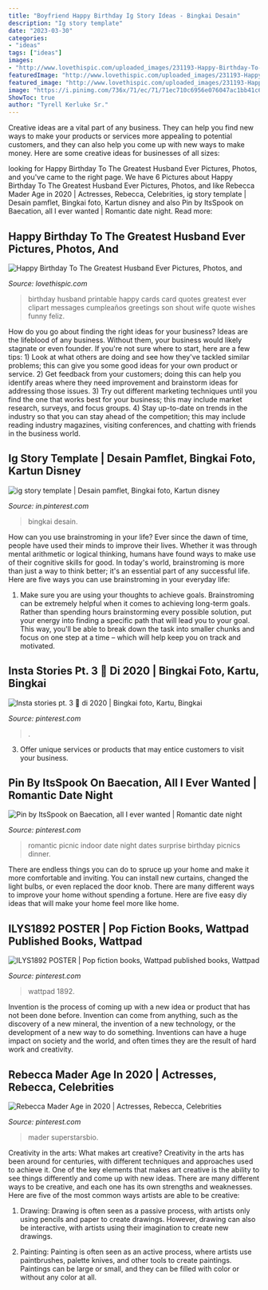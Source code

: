 ```yaml
---
title: "Boyfriend Happy Birthday Ig Story Ideas - Bingkai Desain"
description: "Ig story template"
date: "2023-03-30"
categories:
- "ideas"
tags: ["ideas"]
images:
- "http://www.lovethispic.com/uploaded_images/231193-Happy-Birthday-To-The-Greatest-Husband-Ever.jpg"
featuredImage: "http://www.lovethispic.com/uploaded_images/231193-Happy-Birthday-To-The-Greatest-Husband-Ever.jpg"
featured_image: "http://www.lovethispic.com/uploaded_images/231193-Happy-Birthday-To-The-Greatest-Husband-Ever.jpg"
image: "https://i.pinimg.com/736x/71/ec/71/71ec710c6956e076047ac1bb41c64325.jpg"
ShowToc: true
author: "Tyrell Kerluke Sr."
---
```



Creative ideas are a vital part of any business. They can help you find new ways to make your products or services more appealing to potential customers, and they can also help you come up with new ways to make money. Here are some creative ideas for businesses of all sizes: 

	

		
looking for Happy Birthday To The Greatest Husband Ever Pictures, Photos, and you've came to the right page. We have 6 Pictures about Happy Birthday To The Greatest Husband Ever Pictures, Photos, and like Rebecca Mader Age in 2020 | Actresses, Rebecca, Celebrities, ig story template | Desain pamflet, Bingkai foto, Kartun disney and also Pin by ItsSpook on Baecation, all I ever wanted | Romantic date night. Read more:
		
    
## Happy Birthday To The Greatest Husband Ever Pictures, Photos, And

<img loading=lazy src="http://www.lovethispic.com/uploaded_images/231193-Happy-Birthday-To-The-Greatest-Husband-Ever.jpg" onerror="this.onerror=null;this.src='https://tse1.mm.bing.net/th?id=OIP.0nTL9GTvssVMXWy97tRc3QHaK0&amp;pid=15.1';" alt="Happy Birthday To The Greatest Husband Ever Pictures, Photos, and">

_Source: lovethispic.com_

>birthday husband printable happy cards card quotes greatest ever clipart messages cumpleaños greetings son shout wife quote wishes funny feliz. 

	

How do you go about finding the right ideas for your business?
Ideas are the lifeblood of any business. Without them, your business would likely stagnate or even founder. If you're not sure where to start, here are a few tips: 1) Look at what others are doing and see how they've tackled similar problems; this can give you some good ideas for your own product or service. 2) Get feedback from your customers; doing this can help you identify areas where they need improvement and brainstorm ideas for addressing those issues. 3) Try out different marketing techniques until you find the one that works best for your business; this may include market research, surveys, and focus groups. 4) Stay up-to-date on trends in the industry so that you can stay ahead of the competition; this may include reading industry magazines, visiting conferences, and chatting with friends in the business world.

    
## Ig Story Template | Desain Pamflet, Bingkai Foto, Kartun Disney

<img loading=lazy src="https://i.pinimg.com/736x/d9/fc/b0/d9fcb0916f0f4325cacd37ba25a7c2ce.jpg" onerror="this.onerror=null;this.src='https://tse2.mm.bing.net/th?id=OIP._XJX0-byX314jKn7B_WS4wHaNK&amp;pid=15.1';" alt="ig story template | Desain pamflet, Bingkai foto, Kartun disney">

_Source: in.pinterest.com_

>bingkai desain. 

	

How can you use brainstroming in your life?
Ever since the dawn of time, people have used their minds to improve their lives. Whether it was through mental arithmetic or logical thinking, humans have found ways to make use of their cognitive skills for good. In today's world, brainstroming is more than just a way to think better; it's an essential part of any successful life. Here are five ways you can use brainstroming in your everyday life: 
1) Make sure you are using your thoughts to achieve goals. Brainstroming can be extremely helpful when it comes to achieving long-term goals. Rather than spending hours brainstorming every possible solution, put your energy into finding a specific path that will lead you to your goal. This way, you'll be able to break down the task into smaller chunks and focus on one step at a time – which will help keep you on track and motivated.

    
## Insta Stories Pt. 3 🤍 Di 2020 | Bingkai Foto, Kartu, Bingkai

<img loading=lazy src="https://i.pinimg.com/originals/fb/77/6b/fb776b61b02d4a0386600ab1221e5e75.jpg" onerror="this.onerror=null;this.src='https://tse2.mm.bing.net/th?id=OIP.c1hkcFqqS3KwcrkoZf6WfwHaO1&amp;pid=15.1';" alt="Insta stories pt. 3 🤍 di 2020 | Bingkai foto, Kartu, Bingkai">

_Source: pinterest.com_

>. 

	

3. Offer unique services or products that may entice customers to visit your business.

    
## Pin By ItsSpook On Baecation, All I Ever Wanted | Romantic Date Night

<img loading=lazy src="https://i.pinimg.com/originals/dc/a3/70/dca370693171595c31c511ed6e319dd1.jpg" onerror="this.onerror=null;this.src='https://tse1.mm.bing.net/th?id=OIP.Jf1R-bIROun2CJaxlxWmzgHaGZ&amp;pid=15.1';" alt="Pin by ItsSpook on Baecation, all I ever wanted | Romantic date night">

_Source: pinterest.com_

>romantic picnic indoor date night dates surprise birthday picnics dinner. 

	

There are endless things you can do to spruce up your home and make it more comfortable and inviting. You can install new curtains, changed the light bulbs, or even replaced the door knob. There are many different ways to improve your home without spending a fortune. Here are five easy diy ideas that will make your home feel more like home.

    
## ILYS1892 POSTER | Pop Fiction Books, Wattpad Published Books, Wattpad

<img loading=lazy src="https://i.pinimg.com/736x/71/ec/71/71ec710c6956e076047ac1bb41c64325.jpg" onerror="this.onerror=null;this.src='https://tse4.mm.bing.net/th?id=OIP.MJ7YdS8-5unYXlPdYdH7ZwHaLZ&amp;pid=15.1';" alt="ILYS1892 POSTER | Pop fiction books, Wattpad published books, Wattpad">

_Source: pinterest.com_

>wattpad 1892. 

	

Invention is the process of coming up with a new idea or product that has not been done before. Invention can come from anything, such as the discovery of a new mineral, the invention of a new technology, or the development of a new way to do something. Inventions can have a huge impact on society and the world, and often times they are the result of hard work and creativity.

    
## Rebecca Mader Age In 2020 | Actresses, Rebecca, Celebrities

<img loading=lazy src="https://i.pinimg.com/736x/2b/07/ac/2b07ac045e33bafccc6f6f59c94eebb3.jpg" onerror="this.onerror=null;this.src='https://tse1.mm.bing.net/th?id=OIP.3k8_WRI27hGwP56XM7QB-QHaKa&amp;pid=15.1';" alt="Rebecca Mader Age in 2020 | Actresses, Rebecca, Celebrities">

_Source: pinterest.com_

>mader superstarsbio. 

	

Creativity in the arts: What makes art creative?
Creativity in the arts has been around for centuries, with different techniques and approaches used to achieve it. One of the key elements that makes art creative is the ability to see things differently and come up with new ideas. There are many different ways to be creative, and each one has its own strengths and weaknesses. Here are five of the most common ways artists are able to be creative: 
1. Drawing: Drawing is often seen as a passive process, with artists only using pencils and paper to create drawings. However, drawing can also be interactive, with artists using their imagination to create new drawings.

2. Painting: Painting is often seen as an active process, where artists use paintbrushes, palette knives, and other tools to create paintings. Paintings can be large or small, and they can be filled with color or without any color at all.

